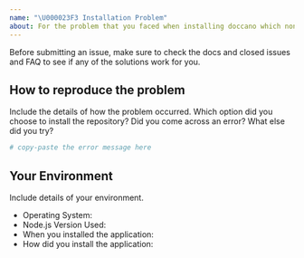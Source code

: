 ```yaml
---
name: "\U000023F3 Installation Problem"
about: For the problem that you faced when installing doccano which none of the suggestions in the docs and other issues helped
---
```


Before submitting an issue, make sure to check the docs and closed issues and FAQ to see if any of the solutions work for you.

## How to reproduce the problem

Include the details of how the problem occurred. Which option did you choose to install the repository? Did you come across an error? What else did you try?

```bash
# copy-paste the error message here
```

## Your Environment

Include details of your environment.

- Operating System:
- Node.js Version Used:
- When you installed the application:
- How did you install the application:

